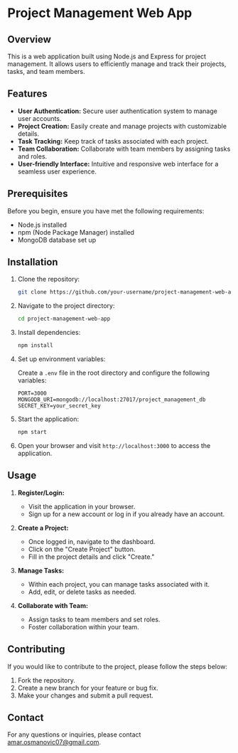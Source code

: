 # Project Management Web App

## Overview

This is a web application built using Node.js and Express for project management. It allows users to efficiently manage and track their projects, tasks, and team members.

## Features

- **User Authentication:** Secure user authentication system to manage user accounts.
- **Project Creation:** Easily create and manage projects with customizable details.
- **Task Tracking:** Keep track of tasks associated with each project.
- **Team Collaboration:** Collaborate with team members by assigning tasks and roles.
- **User-friendly Interface:** Intuitive and responsive web interface for a seamless user experience.

## Prerequisites

Before you begin, ensure you have met the following requirements:

- Node.js installed
- npm (Node Package Manager) installed
- MongoDB database set up

## Installation

1. Clone the repository:

    ```bash
    git clone https://github.com/your-username/project-management-web-app.git
    ```

2. Navigate to the project directory:

    ```bash
    cd project-management-web-app
    ```

3. Install dependencies:

    ```bash
    npm install
    ```

4. Set up environment variables:

    Create a `.env` file in the root directory and configure the following variables:

    ```env
    PORT=3000
    MONGODB_URI=mongodb://localhost:27017/project_management_db
    SECRET_KEY=your_secret_key
    ```

5. Start the application:

    ```bash
    npm start
    ```

6. Open your browser and visit `http://localhost:3000` to access the application.

## Usage

1. **Register/Login:**
   - Visit the application in your browser.
   - Sign up for a new account or log in if you already have an account.

2. **Create a Project:**
   - Once logged in, navigate to the dashboard.
   - Click on the "Create Project" button.
   - Fill in the project details and click "Create."

3. **Manage Tasks:**
   - Within each project, you can manage tasks associated with it.
   - Add, edit, or delete tasks as needed.

4. **Collaborate with Team:**
   - Assign tasks to team members and set roles.
   - Foster collaboration within your team.

## Contributing

If you would like to contribute to the project, please follow the steps below:

1. Fork the repository.
2. Create a new branch for your feature or bug fix.
3. Make your changes and submit a pull request.

## Contact

For any questions or inquiries, please contact amar.osmanovic07@gmail.com.

